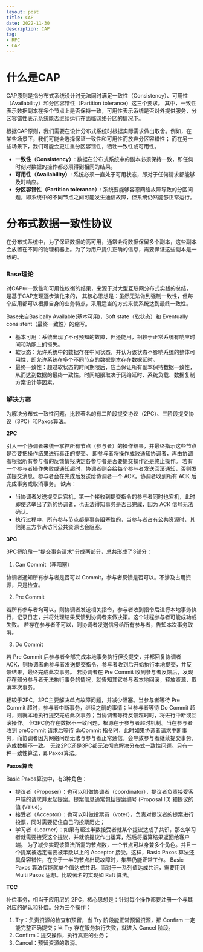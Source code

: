 ```yaml
---
layout: post
title: CAP
date: 2022-11-30
description: CAP
tag:
- RPC
- CAP
---
```


# 什么是CAP

CAP原则是指分布式系统设计时无法同时满足一致性（Consistency）、可用性（Availability）和分区容错性（Partition tolerance）这三个要求。
其中，一致性表示数据副本在多个节点上是否保持一致，可用性表示系统是否对外提供服务，分区容错性表示系统能否继续运行在面临网络分区的情况下。

根据CAP原则，我们需要在设计分布式系统时根据实际需求做出取舍。例如，在某些场景下，我们可能会选择保证一致性和可用性而放弃分区容错性；
而在另一些场景下，我们可能会更注重分区容错性，牺牲一致性或可用性。

* **一致性（Consistency）**: 数据在分布式系统中的副本必须保持一致，即任何时刻对数据的操作都必须得到相同的结果。
* **可用性（Availability）**: 系统必须一直处于可用状态，即对于任何请求都能够及时响应。
* **分区容错性（Partition tolerance）**: 系统要能够容忍网络故障导致的分区问题，即系统中的不同节点之间可能发生通信故障，但系统仍然能够正常运行。

# 分布式数据一致性协议

在分布式系统中，为了保证数据的高可用，通常会将数据保留多个副本，这些副本会放置在不同的物理机器上。为了为用户提供正确的信息，需要保证这些副本是一致的。

### Base理论

对CAP中一致性和可用性权衡的结果，来源于对大型互联网分布式实践的总结，是基于CAP定理逐步演化来的，
其核心思想是：虽然无法做到强制一致性，但每个应用都可以根据自身的业务特点，采用适当的方式来使系统达到最终一致性。

Base来自Basically Available(基本可用)，Soft state（软状态）和 Eventually consistent（最终一致性）的缩写。
* 基本可用：系统出现了不可预知的故障，但还能用，相较于正常系统有响应时间和功能上的损失。
* 软状态：允许系统中的数据存在中间状态，并认为该状态不影响系统的整体可用性，即允许系统在多个不同节点的数据副本存在数据延时。
* 最终一致性：超过软状态的时间期限后，应当保证所有副本保持数据一致性，从而达到数据的最终一致性。时间期限取决于网络延时、系统负载、数据复制方案设计等因素。

### 解决方案
为解决分布式一致性问题，比较著名的有二阶段提交协议（2PC）、三阶段提交协议（3PC）和Paxos算法。

**2PC**

引入一个协调者来统一掌控所有节点（参与者）的操作结果，并最终指示这些节点是否要把操作结果进行真正的提交。
即参与者将操作成败通知协调者，再由协调者根据所有参与者的反馈情报决定各参与者是否要提交操作还是终止操作。 若有一个参与者操作失败或通知超时，协调者则会给每个参与者发送回滚通知，否则发送提交消息。参与者会在完成后发送给协调者一个 ACK。协调者收到所有 ACK 后完成事务或取消事务。
缺点：
* 当协调者发送提交后宕机，第一个接收到提交指令的参与者同时也宕机，此时即使选举出了新的协调者，也无法得知事务是否已完成，因为 ACK 信号无法确认。
* 执行过程中，所有参与节点都是事务阻塞性的，当参与者占有公共资源时，其他第三方节点访问公共资源也会阻塞。

**3PC**

3PC将阶段一"提交事务请求"分成两部分，总共形成了3部分：
1. Can Commit（非阻塞）

协调者通知所有参与者是否可以 Commit，参与者反馈是否可以。不涉及占用资源，只是检查。

2. Pre Commit

若所有参与者均可以，则协调者发送相关指令，参与者收到指令后进行本地事务执行，记录日志，并将处理结果反馈到协调者来做决策。这个过程参与者可能成功或失败。
若存在参与者不可以，则协调者发送信号给所有参与者，告知本次事务取消。

3. Do Commit

若 Pre Commit 后参与者全部完成本地事务执行但没提交，并都回复协调者ACK，则协调者向参与者发送提交指令，参与者收到后开始执行本地提交，并反馈结果，最终完成此次事务。
若协调者在 Pre Commit 收到参与者反馈后，发现存在部分参与者无法执行事务的情况，就告知其它参与者本地回滚，释放资源，取消本次事务。

相较于2PC，3PC主要解决单点故障问题，并减少阻塞。当参与者等待 Pre Commit 超时，参与者中断事务，继续之前的事情；当参与者等待 Do Commit 超时，则就本地执行提交完成此次事务；当协调者等待反馈超时时，将进行中断或回滚操作。
但3PC仍存在数据不一致问题，根源在于参与者超时机制。当在参与者收到 preCommit 请求后等待 doCommit 指令时，此时如果协调者请求中断事务，而协调者因为网络问题无法与参与者正常通信，会导致参与者继续提交事务，造成数据不一致。
无论2PC还是3PC都无法彻底解决分布式一致性问题。只有一种一致性算法，即Paxos算法。

**Paxos算法**

Basic Paxos算法中，有3种角色：
* 提议者（Proposer）：也可以叫做协调者（coordinator），提议者负责接受客户端的请求并发起提案。提案信息通常包括提案编号 (Proposal ID) 和提议的值 (Value)。
* 接受者（Acceptor）：也可以叫做投票员（voter），负责对提议者的提案进行投票，同时需要记住自己的投票历史；
* 学习者（Learner）：如果有超过半数接受者就某个提议达成了共识，那么学习者就需要接受这个提议，并就该提议作出运算，然后将运算结果返回给客户端。
为了减少实现该算法所需的节点数，一个节点可以身兼多个角色。并且一个提案被选定需要被半数以上的 Acceptor 接受。这样，Basic Paxos 算法还具备容错性，在少于一半的节点出现故障时，集群仍能正常工作。
Basic Paxos 算法仅能就单个值达成共识。而对于一系列值达成共识，需要用到 Multi Paxos 思想。比较著名的实现如 Raft 算法。

**TCC**

补偿事务，相当于应用层的 2PC，核心思想是：针对每个操作都要注册一个与其对应的确认和补偿。分为三个操作：
1. Try：负责资源的检查和预留，当 Try 阶段能正常预留资源，那 Confirm 一定能完整正确提交；当 Try 存在服务执行失败，就进入 Cancel 阶段。 
2. Confirm：提交操作，执行真正的业务； 
3. Cancel：预留资源的取消。